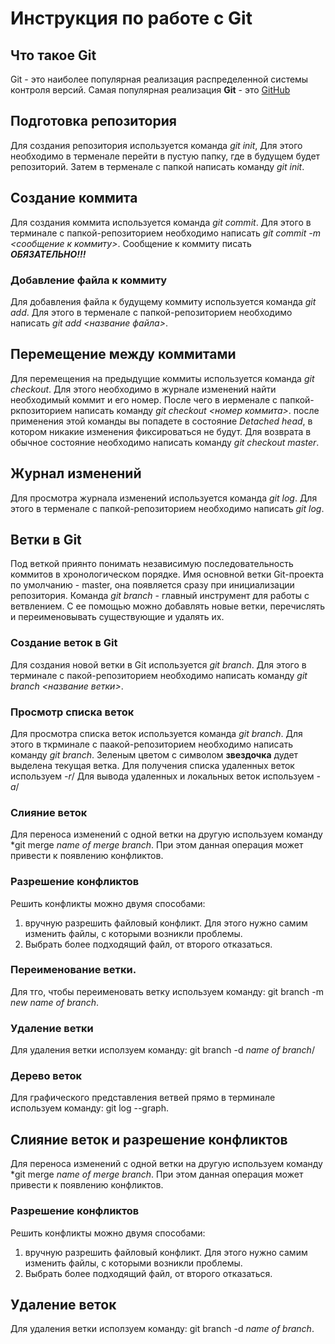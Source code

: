 # Инструкция по работе с Git

## Что такое Git
Git - это наиболее популярная реализация распределенной системы контроля версий. Самая популярная реализация **Git** - это [GitHub](http:??github.com/)
## Подготовка репозитория
Для создания репозитория используется команда *git init*, Для этого необходимо в терменале перейти в пустую папку, где в будущем будет репозиторий. Затем в терменале с папкой написать команду *git init*. 
## Создание коммита
Для создания коммита используется команда *git commit*. Для этого в терминале с папкой-репозиторием необходимо написать *git commit -m <сообщение к коммиту>*. Сообщение к коммиту писать ***ОБЯЗАТЕЛЬНО!!!*** 

### Добавление фaйла к коммиту
Для добавления файла к будущему коммиту используется команда *git add*. Для этого в терменале с папкой-репозиторием необходимо написать *git add <название файла>*.

## Перемещение между коммитами
Для перемещения на предыдущие коммиты используется команда *git checkout*. Для этого необходимо в журнале изменений найти необходимый коммит и его номер. После чего в иерменале с папкой-ркпозиторием написать команду *git  checkout <номер коммита>*. после применения этой команды вы попадете в состояние *Detached head*, в котором никакие изменения фиксироваться не будут. Для возврата в обычное состояние необходимо написать команду *git checkout master*. 
## Журнал изменений
Для просмотра журнала изменений используется команда *git log*. Для этого в терменале с папкой-репозиторием необходимо написать *git log*. 

## Ветки в Git
Под веткой приянто понимать независимую последовательность коммитов в хронологическом порядке. Имя основной ветки Git-проекта по умолчанию - master, она появляется сразу при инициализации репозитория. 
Команда *git branch* - главный инструмент для работы с ветвлением. С ее помощью можно добавлять новые ветки, перечислять и переименовывать существующие и удалять их. 
### Создание веток в Git
Для создания новой ветки в Git используется 
*git branch*. Для этого в терминале с пакой-репозиторием необходимо написать команду *git branch <название ветки>*.
### Просмотр списка веток
Для просмотра списка веток используется команда *git branch*. Для этого в ткрминале с паакой-репозиторием необходимо написать команду *git branch*. Зеленым цветом с символом **звездочка** дудет выделена текущая ветка. 
Для получения списка удаленных веток используем *-r*/
Для вывода удаленных и локальных веток используем *-a*/
### Слияние веток
Для переноса изменений с одной ветки на другую используем команду *git merge *name of merge branch*. При этом данная операция может привести к появлению конфликтов.
### Разрешение конфликтов
Решить конфликты можно двумя способами:
1. вручную разрешить файловый конфликт. Для этого нужно самим изменить файлы, с которыми возникли проблемы.
2. Выбрать более подходящий файл, от второго отказаться. 
### Переименование ветки. 
Для тго, чтобы переименовать ветку используем команду: git branch -m *new name of branch*.
### Удаление ветки
Для удаления ветки исползуем команду: git branch -d *name of branch*/
### Дерево веток
Для графического представления ветвей прямо в терминале используем команду: git log --graph.


## Слияние веток и разрешение конфликтов
Для переноса изменений с одной ветки на другую используем команду *git merge *name of merge branch*. При этом данная операция может привести к появлению конфликтов.
### Разрешение конфликтов
Решить конфликты можно двумя способами:
1. вручную разрешить файловый конфликт. Для этого нужно самим изменить файлы, с которыми возникли проблемы.
2. Выбрать более подходящий файл, от второго отказаться. 
## Удаление веток
Для удаления ветки исползуем команду: git branch -d *name of branch*.

